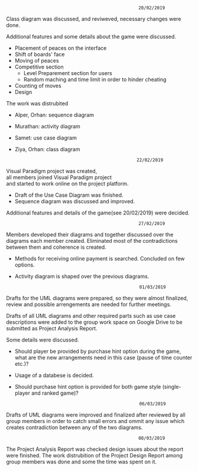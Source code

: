                                                       20/02/2019
Class diagram was discussed, and reviweved, necessary changes were done.

Additional features and some details about the game were discussed.

  * Placement of peaces on the interface
  * Shift of boards' face
  * Moving of peaces
  * Competitive section
    * Level Preparement section for users
    * Random maching and time limit in order to hinder cheating
  * Counting of moves
  * Design
  
The work was distrubited

  * Alper, Orhan: sequence diagram
  * Murathan: activity diagram
  * Samet: use case diagram
  * Ziya, Orhan: class diagram
  
                                                      22/02/2019

Visual Paradigm project was created,  
all members joined Visual Paradigm project  
and started to work online on the project platform. 

 * Draft of the Use Case Diagram was finished. 
 * Sequence diagram was discussed and improved.

Additional features and details of the game(see 20/02/2019) were decided. 

                                                      27/02/2019

Members developed their diagrams and together discussed over the diagrams each member created. Eliminated most of the contradictions between them and coherence is created.

 * Methods for receiving online payment is searched. Concluded on few options. 
 * Activity diagram is shaped over the previous diagrams.
 
                                                      01/03/2019
                                                      
Drafts for the UML diagrams were prepared, so they were almost finalized, review and possible arrengements are needed for further meetings.

Drafts of all UML diagrams and other required parts such as use case descriptions were added to the group work space on Google Drive to be submitted as Project Analysis Report.

Some details were discussed.
 * Should player be provided by purchase hint option during the game, what are the new arrangements need in this case (pause of time counter etc.)?
 * Usage of a databese is decided.
 * Should purchase hint option is provided for both game style (single-player and ranked game)?
 
                                                      06/03/2019
                                                      
Drafts of UML diagrams were improved and finalized after reviewed by all group members in order to catch small errors and ommit any issue which creates contradiction between any of the two diagrams.

                                                      08/03/2019
                                                      
The Project Analysis Report was checked design issues about the report were finished.
The work distrubition of the Project Design Report among group members was done and some the time was spent on it.
                                                    



